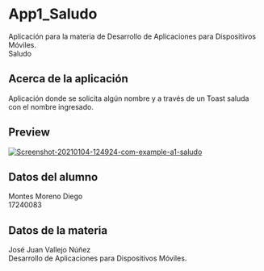 # App1_Saludo
Aplicación para la materia de Desarrollo de Aplicaciones para Dispositivos Móviles.</br>
Saludo


## Acerca de la aplicación
 Aplicación donde se solicita algún nombre y a través de un Toast saluda con el nombre ingresado.

## Preview
<a href="https://ibb.co/jhJR6Wx"><img src="https://i.ibb.co/cJYLgCp/Screenshot-20210104-124924-com-example-a1-saludo.jpg" alt="Screenshot-20210104-124924-com-example-a1-saludo" border="0"></a>

## Datos del alumno
Montes Moreno Diego </br>
17240083

## Datos de la materia
José Juan Vallejo Núñez</br>
Desarrollo de Aplicaciones para Dispositivos Móviles.


